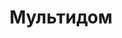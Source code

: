 --- 
title: "Мультидом" 
site: "www.multydom.crimea.ua" 
town: "Севастополь" 
tel: ["+38 0692 55 37 37, +38 0692 54 38 43, +38 0692 54 50 54, +38 0692 54 01 54"] 
address: "Россия, АР Крым, г. Севастополь, ул. Б.Морская 35" 
mail: "multydom@inbox.ru, nat_mas@mail.ru" 
--- 